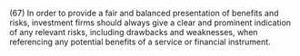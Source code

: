 (67) In order to provide a fair and balanced presentation of benefits and risks, investment firms should always give a clear and prominent indication of any relevant risks, including drawbacks and weaknesses, when referencing any potential benefits of a service or financial instrument.